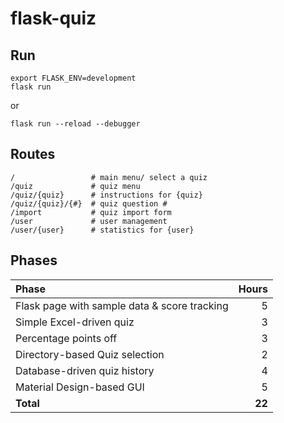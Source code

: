 # flask-quiz

## Run
```
export FLASK_ENV=development
flask run
```
or
```
flask run --reload --debugger
```

## Routes
```
/                 # main menu/ select a quiz
/quiz             # quiz menu
/quiz/{quiz}      # instructions for {quiz}
/quiz/{quiz}/{#}  # quiz question #
/import           # quiz import form
/user             # user management
/user/{user}      # statistics for {user}
```

## Phases
Phase | Hours
:--- | ---:
Flask page with sample data & score tracking | 5
Simple Excel-driven quiz | 3
Percentage points off | 3
Directory-based Quiz selection | 2
Database-driven quiz history | 4
Material Design-based GUI | 5
**Total** | **22**
